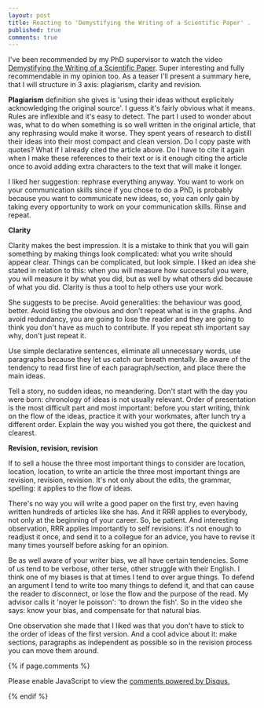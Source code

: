 ```yaml
---
layout: post
title: Reacting to 'Demystifying the Writing of a Scientific Paper' .
published: true
comments: true
---
```


   
I've been recommended by my PhD supervisor to watch the video [Demystifying the Writing of a Scientific Paper](https://www.youtube.com/watch?v=CQmbN5hWhu8).
Super interesting and fully recommendable in my opinion too. As a teaser I'll 
present a summary here, that I will structure in 3 axis: plagiarism, clarity and revision.

**Plagiarism** definition she gives is 'using their ideas without explicitely acknowledging the original source'.
I guess it's fairly obvious what it means. Rules are inflexible and it's easy to detect.
The part I used to wonder about was, what to do when something is so well written in the 
original article, that any rephrasing would make it worse. 
They spent years of research to distill their ideas into their most compact and clean version. 
Do I copy paste with quotes?
What if I already cited the article above. Do I have to cite it again when I make these
references to their text or is it enough citing the article once to avoid adding extra
characters to the text that will make it longer.

I liked her suggestion: rephrase everything anyway. You want to work on your communication skills
since if you chose to do a PhD, is probably because you want to communicate new ideas, 
so, you can only gain by taking every opportunity to work on your communication skills. Rinse and repeat.

**Clarity**

Clarity makes the best impression. It is a mistake to think that you will gain
something by making things look complicated: what you write should appear clear.
Things can be complicated, but look simple.
I liked an idea she stated in relation to this: when you will measure how successful
you were, you will measure it by what you did, but as well by what others did
because of what you did. Clarity is thus a tool to help others use your work.
 
She suggests to be precise. Avoid generalities: the behaviour was good, better. Avoid 
listing the obvious and don't repeat what is in the graphs. And avoid redundancy,
you are going to lose the reader and they are going to think you don't have as much 
to contribute. If you repeat sth important say why, don't just repeat it.


Use simple declarative sentences, eliminate all unnecessary words, use paragraphs 
because they let us catch our breath mentally. Be aware of the tendency to read first line of each 
paragraph/section, and place there the main ideas.

Tell a story, no sudden ideas, no meandering. Don't start with the day you were born: chronology of ideas is not 
usually relevant. Order of presentation is the most difficult part and most important:
before you start writing, think on the flow of the ideas, practice it with your workmates, 
after lunch try a different order. 
Explain the way you wished you got there, the quickest and clearest.



**Revision, revision, revision**

If to sell a house the three most important things to consider are location, location, 
location, to write an article the three most important things are revision, revision,
revision. It's not only about the edits, the grammar, spelling: it applies to the flow of ideas.

There's no way you will write a good paper on the first try, even having written hundreds
of articles like she has. And it RRR applies to everybody, not only at the beginning
of your career. So, be patient. And interesting observation, RRR applies importantly to 
self revisions: it's not enough to readjust it once, and send it to a collegue for an advice,
you have to revise it many times yourself before asking for an opinion.

Be as well aware of your writer bias, we all have certain tendencies. Some of us tend to be verbose,
other terse, other struggle with their English. I think one of my biases is that at times 
I tend to over argue things. To defend an argument I tend to write too many things to defend it, and
that can cause the reader to disconnect, or lose the flow and the purpose of the read. My advisor
calls it 'noyer le poisson': 'to drown the fish'. So in the video she says: know your bias, and
compensate for that natural bias.

One observation she made that I liked was that you don't have to stick to the order of 
ideas of the first version. And a cool advice about it: make sections, paragraphs as independent as 
possible so in the revision process you can move them around.














{% if page.comments %} 



<div id="disqus_thread"></div>
<script>

/**
*  RECOMMENDED CONFIGURATION VARIABLES: EDIT AND UNCOMMENT THE SECTION BELOW TO INSERT DYNAMIC VALUES FROM YOUR PLATFORM OR CMS.
*  LEARN WHY DEFINING THESE VARIABLES IS IMPORTANT: https://disqus.com/admin/universalcode/#configuration-variables*/
/*
var disqus_config = function () {
this.page.url = PAGE_URL;  // Replace PAGE_URL with your page's canonical URL variable
this.page.identifier = PAGE_IDENTIFIER; // Replace PAGE_IDENTIFIER with your page's unique identifier variable
};
*/
(function() { // DON'T EDIT BELOW THIS LINE
var d = document, s = d.createElement('script');
s.src = 'https://https-lucehe-github-io.disqus.com/embed.js';
s.setAttribute('data-timestamp', +new Date());
(d.head || d.body).appendChild(s);
})();
</script>
<noscript>Please enable JavaScript to view the <a href="https://disqus.com/?ref_noscript">comments powered by Disqus.</a></noscript>



{% endif %}
